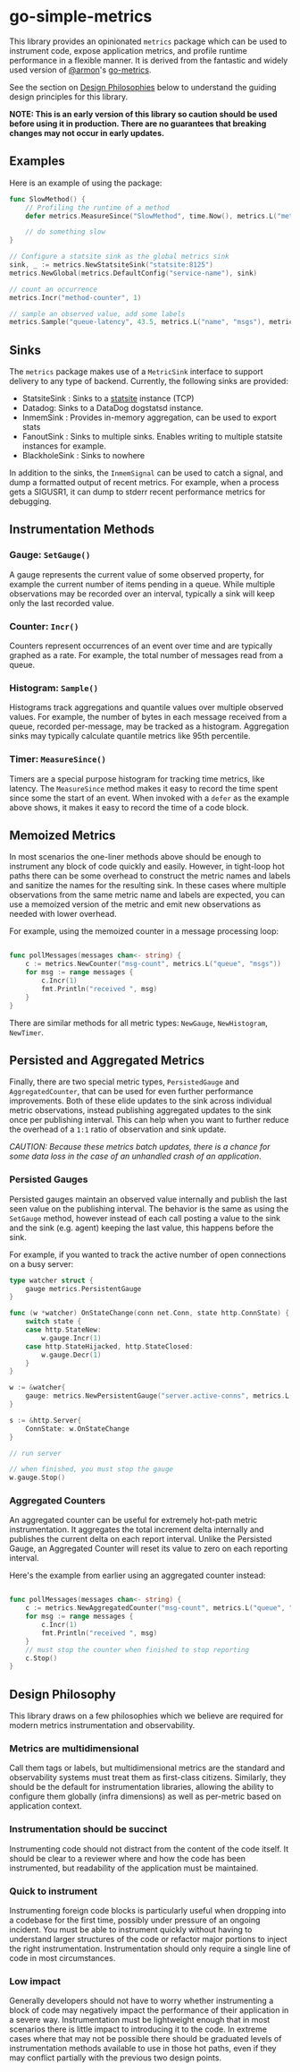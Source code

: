 go-simple-metrics
==========

This library provides an opinionated `metrics` package which can be used to instrument code,
expose application metrics, and profile runtime performance in a flexible manner. It is derived
from the fantastic and widely used version of [@armon](https://github.com/armon)'s
[go-metrics](https://github.com/armon/go-metrics).

See the section on [Design Philosophies](#design-philosophy) below to understand the guiding design
principles for this library.

**NOTE: This is an early version of this library so caution should be used before using it in
production. There are no guarantees that breaking changes may not occur in early updates.**

## Examples

Here is an example of using the package:

```go
func SlowMethod() {
    // Profiling the runtime of a method
    defer metrics.MeasureSince("SlowMethod", time.Now(), metrics.L("method_name", "slow"))

    // do something slow
}

// Configure a statsite sink as the global metrics sink
sink, _ := metrics.NewStatsiteSink("statsite:8125")
metrics.NewGlobal(metrics.DefaultConfig("service-name"), sink)

// count an occurrence
metrics.Incr("method-counter", 1)

// sample an observed value, add some labels
metrics.Sample("queue-latency", 43.5, metrics.L("name", "msgs"), metrics.L("type", "sqs"))
```

## Sinks

The `metrics` package makes use of a `MetricSink` interface to support delivery
to any type of backend. Currently, the following sinks are provided:

* StatsiteSink : Sinks to a [statsite](https://github.com/armon/statsite/) instance (TCP)
* Datadog: Sinks to a DataDog dogstatsd instance.
* InmemSink : Provides in-memory aggregation, can be used to export stats
* FanoutSink : Sinks to multiple sinks. Enables writing to multiple statsite instances for example.
* BlackholeSink : Sinks to nowhere

In addition to the sinks, the `InmemSignal` can be used to catch a signal,
and dump a formatted output of recent metrics. For example, when a process gets
a SIGUSR1, it can dump to stderr recent performance metrics for debugging.

## Instrumentation Methods

### Gauge: `SetGauge()`

A gauge represents the current value of some observed property, for example the current number of items
pending in a queue. While multiple observations may be recorded over an interval, typically a sink will
keep only the last recorded value. 

### Counter: `Incr()`

Counters represent occurrences of an event over time and are typically graphed as a rate. For example, the total number of
messages read from a queue.

### Histogram: `Sample()`

Histograms track aggregations and quantile values over multiple observed values. For example, the
number of bytes in each message received from a queue, recorded per-message, may be tracked as a
histogram. Aggregation sinks may typically calculate quantile metrics like 95th percentile.

### Timer: `MeasureSince()`

Timers are a special purpose histogram for tracking time metrics, like latency. The `MeasureSince` 
method makes it easy to record the time spent since some the start of an event. When invoked with a `defer`
as the example above shows, it makes it easy to record the time of a code block.

## Memoized Metrics

In most scenarios the one-liner methods above should be enough to instrument any block of code quickly
and easily. However, in tight-loop hot paths there can be some overhead to construct the metric names and
labels and sanitize the names for the resulting sink. In these cases where multiple observations from
the same metric name and labels are expected, you can use a memoized version of the metric and emit
new observations as needed with lower overhead.

For example, using the memoized counter in a message processing loop:
```go

func pollMessages(messages chan<- string) {
	c := metrics.NewCounter("msg-count", metrics.L("queue", "msgs"))
	for msg := range messages {
		c.Incr(1)
		fmt.Println("received ", msg)
	}
}
```

There are similar methods for all metric types: `NewGauge`, `NewHistogram`, `NewTimer`.

## Persisted and Aggregated Metrics

Finally, there are two special metric types, `PersistedGauge` and `AggregatedCounter`, that can be
used for even further performance improvements. Both of these elide updates to the sink across
individual metric observations, instead publishing aggregated updates to the sink once per publishing
interval. This can help when you want to further reduce the overhead of a `1:1` ratio of observation
and sink update.

*CAUTION: Because these metrics batch updates, there is a chance for some data loss
in the case of an unhandled crash of an application*.

### Persisted Gauges

Persisted gauges maintain an observed value internally and publish the last seen value on the
publishing interval. The behavior is the same as using the `SetGauge` method, however instead of
each call posting a value to the sink and the sink (e.g. agent) keeping the last value, this happens
before the sink.

For example, if you wanted to track the active number of open connections on a busy server:
```go
type watcher struct {
	gauge metrics.PersistentGauge
}

func (w *watcher) OnStateChange(conn net.Conn, state http.ConnState) {
	switch state {
	case http.StateNew:
		w.gauge.Incr(1)
	case http.StateHijacked, http.StateClosed:
		w.gauge.Decr(1)
	}
}

w := &watcher{
	gauge: metrics.NewPersistentGauge("server.active-conns", metrics.L("port", "443")),
}

s := &http.Server{
	ConnState: w.OnStateChange
}

// run server

// when finished, you must stop the gauge
w.gauge.Stop()
```

### Aggregated Counters

An aggregated counter can be useful for extremely hot-path metric instrumentation. It aggregates the
total increment delta internally and publishes the current delta on each report interval. Unlike the
Persisted Gauge, an Aggregated Counter will reset its value to zero on each reporting interval.

Here's the example from earlier using an aggregated counter instead:
```go

func pollMessages(messages chan<- string) {
	c := metrics.NewAggregatedCounter("msg-count", metrics.L("queue", "msgs"))
	for msg := range messages {
		c.Incr(1)
		fmt.Println("received ", msg)
	}
	// must stop the counter when finished to stop reporting
	c.Stop()
}
```

## Design Philosophy

This library draws on a few philosophies which we believe are required for modern metrics
instrumentation and observability.

### Metrics are multidimensional

Call them tags or labels, but multidimensional metrics are the standard and observability systems
must treat them as first-class citizens. Similarly, they should be the default for instrumentation
libraries, allowing the ability to configure them globally (infra dimensions) as well as per-metric
based on application context.

### Instrumentation should be succinct

Instrumenting code should not distract from the content of the code itself. It should be clear
to a reviewer where and how the code has been instrumented, but readability of the application
must be maintained.

### Quick to instrument

Instrumenting foreign code blocks is particularly useful when dropping into a codebase for the first time,
possibly under pressure of an ongoing incident. You must be able to instrument
quickly without having to understand larger structures of the code or refactor major portions to
inject the right instrumentation. Instrumentation should only require a single line of code in most
circumstances.

### Low impact

Generally developers should not have to worry whether instrumenting a block of code may negatively
impact the performance of their application in a severe way. Instrumentation must be lightweight enough
that in most scenarios there is little impact to introducing it to the code. In extreme cases where
that may not be possible there should be graduated levels of instrumentation methods available to
use in those hot paths, even if they may conflict partially with the previous two design points. 
